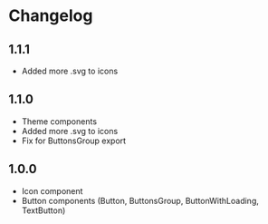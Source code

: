 # Changelog

## 1.1.1
- Added more .svg to icons

## 1.1.0
- Theme components
- Added more .svg to icons
- Fix for ButtonsGroup export

## 1.0.0
- Icon component
- Button components (Button, ButtonsGroup, ButtonWithLoading, TextButton)